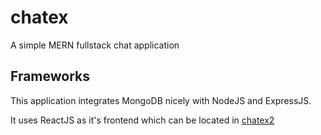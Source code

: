 # chatex
A simple MERN fullstack chat application

## Frameworks
This application integrates MongoDB nicely with NodeJS and ExpressJS.

It uses ReactJS as it's frontend which can be located in [chatex2](chatex2)
